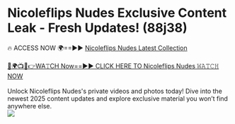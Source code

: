 # Nicoleflips Nudes Exclusive Content Leak - Fresh Updates! (88j38)

🔥 ACCESS NOW 🌍==►► <a href="https://tinyurl.com/yc657z5k" rel="nofollow">Nicoleflips Nudes Latest Collection</a>
<br><br>
[🔴🌍📺📱👉WA𝚃CH Now==►► CLICK HERE TO Nicoleflips Nudes 𝚆𝙰𝚃𝙲𝙷 NOW](https://tinyurl.com/yc657z5k)
<br><br>
Unlock Nicoleflips Nudes's private videos and photos today! Dive into the newest 2025 content updates and explore exclusive material you won’t find anywhere else.
<br>
<a href="https://tinyurl.com/yc657z5k" rel="nofollow" data-target="animated-image.originalLink"><img src="https://camo.githubusercontent.com/8a4f000d20f83aca3bf7ec5f350d767afa0574a8a352519fd8cfa583a6f93a33/68747470733a2f2f692e696d6775722e636f6d2f644a486b345a712e676966" data-canonical-src="https://i.imgur.com/dJHk4Zq.gif" style="max-width: 100%; display: inline-block;" data-target="animated-image.originalImage"></a>
<br>
